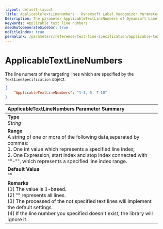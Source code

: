 ```yaml
---
layout: default-layout
Title: ApplicableTextLineNumbers - Dynamsoft Label Recognizer Parameters
Description: The parameter ApplicableTextLineNumbers of Dynamsoft Label Recognizer defines the line numers of the targeting text lines.
Keywords: Applicable text line numbers
needAutoGenerateSidebar: true
noTitleIndex: true
permalink: /parameters/reference/text-line-specification/applicable-text-line-numbers.html
---
```


# ApplicableTextLineNumbers

The line numers of the targeting lines which are specified by the `TextLineSpecification` object.

```json
{
    "ApplicableTextLineNumbers": "1-3, 5, 7-10"
}
```

| ApplicableTextLineNumbers Parameter Summary |
| :----------------------------------- |
| **Type**<br>*String* |
| **Range**<br>A string of one or more of the following data,separated by commas:<br>1. One int value which represents a specified line index;<br>2. One Expression, start index and stop index connected with ""-"", which represents a specified line index range. |
| **Default Value**<br>"" |
| **Remarks**<br>(1) The value is 1-based.<br>(2) "" represents all lines.<br>(3) The processed of the not specified text lines will implement the default settings.<br>(4) If the line number you specified doesn't exist, the library will ignore it. |

